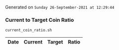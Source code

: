 Generated on `Sunday 26-September-2021 at 12:29:44`

### Current to Target Coin Ratio
`current_coin_ratio.sh`

Date|Current|Target|Ratio
---|---|---|---
